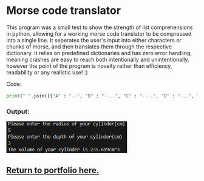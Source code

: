 # Morse code translator
This program was a small test to show the strength of list comprehensions in python, allowing for a working morse code translator to be compressed into a single line. It seperates the user's input into either characters or chunks of morse, and then translates them through the respective dictionary. It relies on predefined dictionaries and has zero error handling, meaning crashes are easy to reach both intentionally and unintentionally, however the point of the program is novelty rather than efficiency, readability or any realistic use! :)

Code: 
```python
print(" ".join([{"A" : ".-", "B" : "-...", "C" : "-.-.", "D" : "-..", "E" : ".", "F" : "..-.", "G" : "--.", "H" : "....", "I" : "..", "J" : ".---", "K" : "-.-", "L" : ".-..", "M" : "--", "N" : "-.", "O" : "---", "P" : ".--.", "Q" : "--.-", "R" : ".-.", "S" : "...", "T" : "-", "U" : "..-", "V" : "...-", "W" : ".--", "X" : "-..-", "Y" : "-.--", "Z" : "--..", "1" : ".----", "2" : "..---", "3" : "...--", "4" : "....-", "5" : ".....", "6" : "-....", "7" : "--...", "8" : "---..", "9" : "----.", "0" : "-----", "," : "--..--", "." : ".-.-.-", "/" : "-..-.", ":" : "---...", "@" : ".--.-.", "\'" : ".----.", "\"" : ".-..-.", "!" : "-.-.--", "?" : "..--..", "&" : ".-...", "(" : "-.--.", ")" : "-.--.-", "-" : "-....-", "+" : ".-.-.", "=" : "-...-", " " : "/"}[char] for char in input("Please enter the text you'd like to translate to morse.\n").upper()])) if input("To translate INTO morse, press enter only without typing anything.\nTo translate FROM morse, type something and then press enter.\n") == "" else print("".join([{'.-': 'A', '-...': 'B', '-.-.': 'C', '-..': 'D', '.': 'E', '..-.': 'F', '--.': 'G', '....': 'H', '..': 'I', '.---': 'J', '-.-': 'K', '.-..': 'L', '--': 'M', '-.': 'N', '---': 'O', '.--.': 'P', '--.-': 'Q', '.-.': 'R', '...': 'S', '-': 'T', '..-': 'U', '...-': 'V', '.--': 'W', '-..-': 'X', '-.--': 'Y', '--..': 'Z', '.----': '1', '..---': '2', '...--': '3', '....-': '4', '.....': '5', '-....': '6', '--...': '7', '---..': '8', '----.': '9', '-----': '0', '--..--': ',', '.-.-.-': '.', '-..-.': '/', '---...': ':', '.--.-.': '@', '.----.': "'", '.-..-.': '"', '-.-.--': '!', '..--..': '?', '.-...': '&', '-.--.': '(', '-.--.-': ')', '-....-': '-', '.-.-.': '+', '-...-': '=', '/': ' '}[char] for char in input("Please enter the morse you'd like to translate to text\n").split(" ")]))
```

### Output:
![An image containing the output of the code.](bin/CalculatorOutput.png)

## [Return to portfolio here.](README.md)
